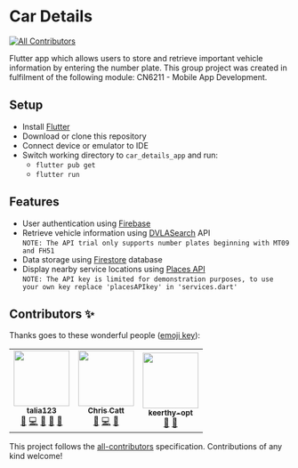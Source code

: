 # Car Details
<!-- ALL-CONTRIBUTORS-BADGE:START - Do not remove or modify this section -->
[![All Contributors](https://img.shields.io/badge/all_contributors-3-orange.svg?style=flat-square)](#contributors-)
<!-- ALL-CONTRIBUTORS-BADGE:END -->
Flutter app which allows users to store and retrieve important vehicle information
by entering the number plate. This group project was created in fulfilment of the following module: CN6211 - 
Mobile App Development.

## Setup
- Install [Flutter](https://flutter.dev/docs/get-started/install)
- Download or clone this repository
- Connect device or emulator to IDE
- Switch working directory to `car_details_app` and run:
    - `flutter pub get`
    - `flutter run`

## Features
- User authentication using [Firebase](https://firebase.google.com/docs/flutter/setup?platform=android)
- Retrieve vehicle information using 
[DVLASearch](http://api.vehicle-search.co.uk/#/Search/Licence_Plate) API <br>
`NOTE: The API trial only supports number plates beginning with MT09 and FH51`
- Data storage using [Firestore](https://firebase.flutter.dev/docs/firestore/usage/) database
- Display nearby service locations using [Places API](https://developers.google.com/maps/documentation/places/web-service/overview) 
<br> `NOTE: The API key is limited for demonstration purposes, to use your own
key replace 'placesAPIkey' in 'services.dart'`
## Contributors ✨

Thanks goes to these wonderful people ([emoji key](https://allcontributors.org/docs/en/emoji-key)):

<!-- ALL-CONTRIBUTORS-LIST:START - Do not remove or modify this section -->
<!-- prettier-ignore-start -->
<!-- markdownlint-disable -->
<table>
  <tr>
    <td align="center"><a href="https://github.com/talia123"><img src="https://avatars.githubusercontent.com/u/36270763?v=4?s=100" width="100px;" alt=""/><br /><sub><b>talia123</b></sub></a><br /><a href="#ideas-talia123" title="Ideas, Planning, & Feedback">🤔</a> <a href="https://github.com/ahm3di/car_details_app/commits?author=talia123" title="Code">💻</a> <a href="#design-talia123" title="Design">🎨</a> <a href="#userTesting-talia123" title="User Testing">📓</a> <a href="https://github.com/ahm3di/car_details_app/commits?author=talia123" title="Documentation">📖</a></td>
    <td align="center"><a href="http://chriscatt.com"><img src="https://avatars.githubusercontent.com/u/47675714?v=4?s=100" width="100px;" alt=""/><br /><sub><b>Chris Catt</b></sub></a><br /><a href="#ideas-christophercatt" title="Ideas, Planning, & Feedback">🤔</a> <a href="https://github.com/ahm3di/car_details_app/commits?author=christophercatt" title="Code">💻</a> <a href="#design-christophercatt" title="Design">🎨</a></td>
    <td align="center"><a href="https://github.com/keerthy"><img src="https://avatars.githubusercontent.com/u/691581?v=4?s=100" width="100px;" alt=""/><br /><sub><b>keerthy-opt</b></sub></a><br /><a href="#ideas-Keerthy" title="Ideas, Planning, & Feedback">🤔</a> <a href="https://github.com/ahm3di/car_details_app/commits?author=Keerthy" title="Documentation">📖</a></td>
  </tr>
</table>

<!-- markdownlint-restore -->
<!-- prettier-ignore-end -->

<!-- ALL-CONTRIBUTORS-LIST:END -->

This project follows the [all-contributors](https://github.com/all-contributors/all-contributors) specification. Contributions of any kind welcome!